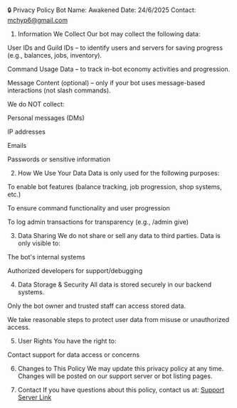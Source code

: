 🔒 Privacy Policy
Bot Name: Awakened
Date: 24/6/2025
Contact: mchyp6@gmail.com

1. Information We Collect
Our bot may collect the following data:

User IDs and Guild IDs – to identify users and servers for saving progress (e.g., balances, jobs, inventory).

Command Usage Data – to track in-bot economy activities and progression.

Message Content (optional) – only if your bot uses message-based interactions (not slash commands).

We do NOT collect:

Personal messages (DMs)

IP addresses

Emails

Passwords or sensitive information

2. How We Use Your Data
Data is only used for the following purposes:

To enable bot features (balance tracking, job progression, shop systems, etc.)

To ensure command functionality and user progression

To log admin transactions for transparency (e.g., /admin give)

3. Data Sharing
We do not share or sell any data to third parties.
Data is only visible to:

The bot's internal systems

Authorized developers for support/debugging

4. Data Storage & Security
All data is stored securely in our backend systems.

Only the bot owner and trusted staff can access stored data.

We take reasonable steps to protect user data from misuse or unauthorized access.

5. User Rights
You have the right to:

Contact support for data access or concerns

6. Changes to This Policy
We may update this privacy policy at any time. Changes will be posted on our support server or bot listing pages.

7. Contact
If you have questions about this policy, contact us at:
[Support Server Link](https://discord.gg/JjjNjAZutF)

